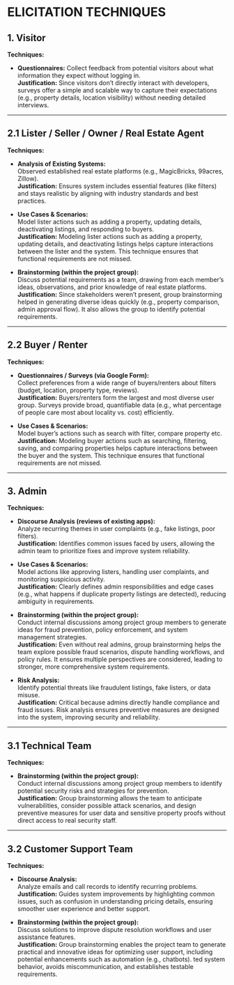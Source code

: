 # ELICITATION TECHNIQUES

## 1. Visitor

**Techniques:**
- **Questionnaires:** 
  Collect feedback from potential visitors about what information they expect without logging in.  
  **Justification:** Since visitors don’t directly interact with developers, surveys offer a simple and scalable way to capture their expectations (e.g., property details, location visibility) without needing detailed interviews.  

---

## 2.1 Lister / Seller / Owner / Real Estate Agent

**Techniques:**
- **Analysis of Existing Systems:**  
  Observed established real estate platforms (e.g., MagicBricks, 99acres, Zillow).  
  **Justification:** Ensures system includes essential features (like filters) and stays realistic by aligning with industry standards and best practices.  

- **Use Cases & Scenarios:**  
  Model lister actions such as adding a property, updating details, deactivating listings, and responding to buyers.  
  **Justification:** Modeling lister actions such as adding a property, updating details, and deactivating listings helps capture interactions between the lister and the system. This technique ensures that functional requirements are not missed.  

- **Brainstorming (within the project group):**  
  Discuss potential requirements as a team, drawing from each member’s ideas, observations, and prior knowledge of real estate platforms.  
  **Justification:** Since stakeholders weren’t present, group brainstorming helped in generating diverse ideas quickly (e.g., property comparison, admin approval flow). It also allows the group to identify potential requirements.  

---

## 2.2 Buyer / Renter

**Techniques:**
- **Questionnaires / Surveys (via Google Form):**  
  Collect preferences from a wide range of buyers/renters about filters (budget, location, property type, reviews).  
  **Justification:** Buyers/renters form the largest and most diverse user group. Surveys provide broad, quantifiable data (e.g., what percentage of people care most about locality vs. cost) efficiently.  

- **Use Cases & Scenarios:**  
  Model buyer’s actions such as search with filter, compare property etc.  
  **Justification:** Modeling buyer actions such as searching, filtering, saving, and comparing properties helps capture interactions between the buyer and the system. This technique ensures that functional requirements are not missed.  

---
## 3. Admin

**Techniques:**
- **Discourse Analysis (reviews of existing apps):**  
  Analyze recurring themes in user complaints (e.g., fake listings, poor filters).  
  **Justification:** Identifies common issues faced by users, allowing the admin team to prioritize fixes and improve system reliability.  

- **Use Cases & Scenarios:**  
  Model actions like approving listers, handling user complaints, and monitoring suspicious activity.  
  **Justification:** Clearly defines admin responsibilities and edge cases (e.g., what happens if duplicate property listings are detected), reducing ambiguity in requirements.  

- **Brainstorming (within the project group):**  
  Conduct internal discussions among project group members to generate ideas for fraud prevention, policy enforcement, and system management strategies.  
  **Justification:** Even without real admins, group brainstorming helps the team explore possible fraud scenarios, dispute handling workflows, and policy rules. It ensures multiple perspectives are considered, leading to stronger, more comprehensive system requirements.  

- **Risk Analysis:**  
  Identify potential threats like fraudulent listings, fake listers, or data misuse.  
  **Justification:** Critical because admins directly handle compliance and fraud issues. Risk analysis ensures preventive measures are designed into the system, improving security and reliability.  

---

## 3.1 Technical Team

**Techniques:**
- **Brainstorming (within the project group):**  
  Conduct internal discussions among project group members to identify potential security risks and strategies for prevention.  
  **Justification:** Group brainstorming allows the team to anticipate vulnerabilities, consider possible attack scenarios, and design preventive measures for user data and sensitive property proofs without direct access to real security staff.  

---

## 3.2 Customer Support Team

**Techniques:**
- **Discourse Analysis:**  
  Analyze emails and call records to identify recurring problems.  
  **Justification:** Guides system improvements by highlighting common issues, such as confusion in understanding pricing details, ensuring smoother user experience and better support.  

- **Brainstorming (within the project group):**  
  Discuss solutions to improve dispute resolution workflows and user assistance features.  
  **Justification:** Group brainstorming enables the project team to generate practical and innovative ideas for optimizing user support, including potential enhancements such as automation (e.g., chatbots).  ted system behavior, avoids miscommunication, and establishes testable requirements. 
